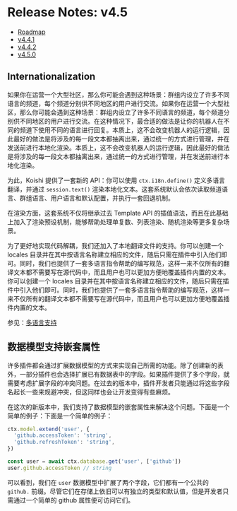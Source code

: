 # Release Notes: v4.5

- [Roadmap](https://github.com/koishijs/koishi/issues/552)
- [v4.4.1](https://github.com/koishijs/koishi/releases/tag/4.4.1)
- [v4.4.2](https://github.com/koishijs/koishi/releases/tag/4.4.2)
- [v4.5.0](https://github.com/koishijs/koishi/releases/tag/4.5.0)

## Internationalization

如果你在运营一个大型社区，那么你可能会遇到这种场景：群组内设立了许多不同语言的频道，每个频道分别供不同地区的用户进行交流。如果你在运营一个大型社区，那么你可能会遇到这种场景：群组内设立了许多不同语言的频道，每个频道分别供不同地区的用户进行交流。在这种情况下，最合适的做法是让你的机器人在不同的频道下使用不同的语言进行回复。本质上，这不会改变机器人的运行逻辑，因此最好的做法是将涉及的每一段文本都抽离出来，通过统一的方式进行管理，并在发送前进行本地化渲染。本质上，这不会改变机器人的运行逻辑，因此最好的做法是将涉及的每一段文本都抽离出来，通过统一的方式进行管理，并在发送前进行本地化渲染。

为此，Koishi 提供了一套新的 API：你可以使用 `ctx.i18n.define()` 定义多语言翻译，并通过 `session.text()` 渲染本地化文本。这套系统默认会依次读取频道语言、群组语言、用户语言和默认配置，并执行一套回退机制。

在渲染方面，这套系统不仅将继承过去 Template API 的插值语法，而且在此基础上加入了渲染预设机制，能够帮助处理单复数、列表渲染、随机渲染等更多复杂场景。

为了更好地实现代码解耦，我们还加入了本地翻译文件的支持。你可以创建一个 locales 目录并在其中按语言名称建立相应的文件，随后只需在插件中引入他们即可。同时，我们也提供了一套多语言指令帮助的编写规范，这样一来不仅所有的翻译文本都不需要写在源代码中，而且用户也可以更加方便地覆盖插件内置的文本。你可以创建一个 locales 目录并在其中按语言名称建立相应的文件，随后只需在插件中引入他们即可。同时，我们也提供了一套多语言指令帮助的编写规范，这样一来不仅所有的翻译文本都不需要写在源代码中，而且用户也可以更加方便地覆盖插件内置的文本。

参见：[多语言支持](../guide/i18n/index.md)

## 数据模型支持嵌套属性

许多插件都会通过扩展数据模型的方式来实现自己所需的功能。除了创建新的表外，一部分插件也会选择扩展已有数据表中的字段。如果插件提供了多个字段，就需要考虑扩展字段的冲突问题。在过去的版本中，插件开发者只能通过将这些字段名起长一些来规避冲突，但这同样也会让开发变得有些麻烦。

在这次的新版本中，我们支持了数据模型的嵌套属性来解决这个问题。下面是一个简单的例子：下面是一个简单的例子：

```ts
ctx.model.extend('user', {
  'github.accessToken': 'string',
  'github.refreshToken': 'string',
})

const user = await ctx.database.get('user', ['github'])
user.github.accessToken // string
```

可以看到，我们在 `user` 数据模型中扩展了两个字段，它们都有一个公共的 `github.` 前缀。尽管它们在存储上依旧可以有独立的类型和默认值，但是开发者只需通过一个简单的 github 属性便可访问它们。
